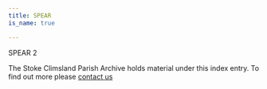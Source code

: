 ```yaml
---
title: SPEAR
is_name: true

---
```


SPEAR 2


The Stoke Climsland Parish Archive holds material under this index entry. To find out more please [contact us](/contact/)

